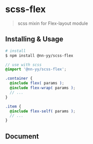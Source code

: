 # scss-flex

> scss mixin for Flex-layout module

## Installing & Usage

```bash
# install
$ npm install @nn-yy/scss-flex
```

```scss
// use with scss
@import '@nn-yy/scss-flex';

.container {
  @include flex( params );
  @include flex-wrap( params );
  // ...
}

.item {
  @include flex-self( params );
  // ...
}

```

## Document
